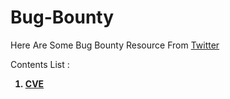 # Bug-Bounty

<p>Here Are Some Bug Bounty Resource From <a href="https://twitter.com/zapstiko">Twitter</a></p

<h3>Contents List :</h3>
<ol>
    <li style="font-weight: bold;"><a href="https://github.com/zapstiko/Bug-Bounty/blob/main/CVE.md"><strong>CVE </strong></a></li>
</ol>
